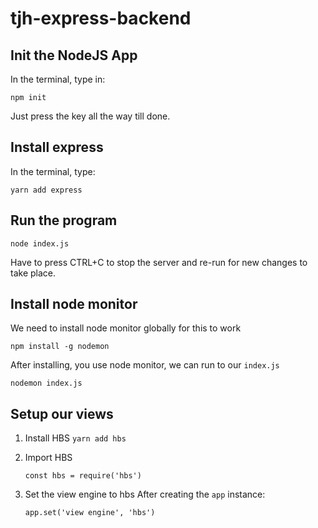 # tjh-express-backend

## Init the NodeJS App

In the terminal, type in:
```
npm init
```

Just press the <ENTER> key all the way till done.

## Install express
In the terminal, type:
```
yarn add express
```

## Run the program
```
node index.js
```
Have to press CTRL+C to stop the server and re-run for 
new changes to take place.

## Install node monitor

We need to install node monitor globally for this to work
```
npm install -g nodemon
```
After installing, you use node monitor, we can run to our `index.js`

```
nodemon index.js
```

## Setup our views
   
1. Install HBS
        ```
        yarn add hbs
        ```

2. Import HBS
    ```
    const hbs = require('hbs')
    ```

3. Set the view engine to hbs 
    After creating the `app` instance:
    ```
    app.set('view engine', 'hbs')
    ```